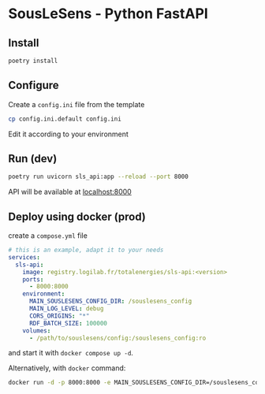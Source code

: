 # SousLeSens - Python FastAPI

## Install

```bash
poetry install
```

## Configure

Create a `config.ini` file from the template

```bash
cp config.ini.default config.ini
```

Edit it according to your environment

## Run (dev)

```bash
poetry run uvicorn sls_api:app --reload --port 8000
```

API will be available at [localhost:8000](http://localhost:8000)

## Deploy using docker (prod)

create a `compose.yml` file

```yaml
# this is an example, adapt it to your needs
services:
  sls-api:
    image: registry.logilab.fr/totalenergies/sls-api:<version>
    ports:
      - 8000:8000
    environment:
      MAIN_SOUSLESENS_CONFIG_DIR: /souslesens_config
      MAIN_LOG_LEVEL: debug
      CORS_ORIGINS: "*"
      RDF_BATCH_SIZE: 100000
    volumes:
      - /path/to/souslesens/config:/souslesens_config:ro
```

and start it with `docker compose up -d`.

Alternatively, with `docker` command:

```bash
docker run -d -p 8000:8000 -e MAIN_SOUSLESENS_CONFIG_DIR=/souslesens_config -e MAIN_LOG_LEVEL=debug -e CORS_ORIGINS="*" -e RDF_BATCH_SIZE=100000 -v /path/to/souslesens/config:/souslesens_config:ro registry.logilab.fr/totalenergies/sls-api:<version>
```
